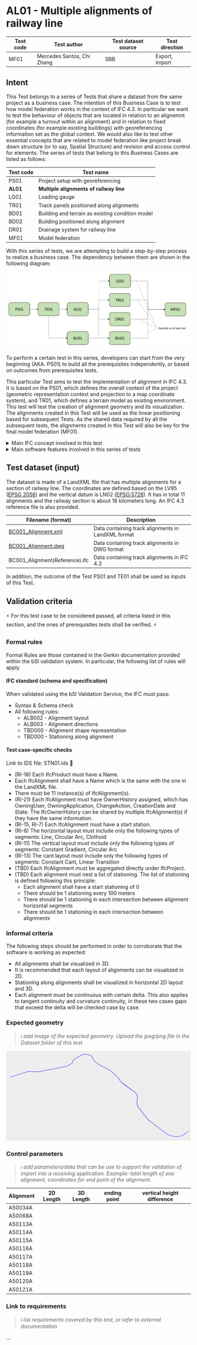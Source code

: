 # AL01 - Multiple alignments of railway line

| Test code | Test author     | Test dataset source | Test direction |
|-----------|-----------------|---------------------|----------------|
| MF01      | Mercedes Santos, Chi Zhang             | SBB                 | Export, Import         |



## Intent

This Test belongs to a series of Tests that share a dataset from the same project as a business case. 
The intention of this Business Case is to test how model federation works in the context of IFC 4.3. 
In particular we want to test the behaviour of objects that are located in relation to an alignemnt (for example a turnout within an alignment) and in relation to fixed coordinates (for example existing buildings) with georeferencing information set as the global context.
We would also like to test other essential concepts that are related to model federation like project break down structure (or to say, Spatial Structure) and revision and access control for elements.
The series of tests that belong to this Business Cases are listed as follows:

| Test code | Test name     | 
|-----------|-----------------|
| PS01      | Project setup with georeferencing |
| **AL01**  | **Multiple alignments of railway line** |
| LG01      | Loading gauge|
| TR01      | Track panels positioned along alignments |
| BD01      | Building and terrain as existing condition model |
| BD02      | Building positioned along alignment |
| DR01      | Drainage system for railway line |
| MF01      | Model federation|


With this series of tests, we are attempting to build a step-by-step process to realize a business case.
The dependency between them are shown in the following diagram:

![Alt text](Dataset/Test_case_dependency.PNG "Dependency between tests")

To perform a certain test in this series, developers can start from the very beginning (AKA. PS01) to build all the prerequisites independently, or based on outcomes from prerequisites tests.

This particular Test aims to test the implementation of alignment in IFC 4.3. It is based on the PS01, which defines the overall context of the project (geometric representation context and projection to a map coordinate system), and TR01, which defines a terrain model as existing environment. This test will test the creation of alignment geometry and its visualization. The alignments created in this Test will be used as the linear positioning based for subsequent Tests. As the shared data required by all the subsequent tests, the alignments created in this Test will also be key for the final model federation (MF01).

<details>
	<summary>Main IFC concept involved in this test</summary> 

The concept templates that are focused by this series of tests are listed as follows. Specific concept templates that are focused by this test are in Bold.

- [Project Global Positioning](https://ifc43-docs.standards.buildingsmart.org/IFC/RELEASE/IFC4x3/HTML/concepts/Project_Context/Project_Global_Positioning/content.html)
- [Alignment Layout](https://ifc43-docs.standards.buildingsmart.org/IFC/RELEASE/IFC4x3/HTML/concepts/Object_Composition/Nesting/Alignment_Layout/content.html)
- [Alignment Geometry](https://ifc43-docs.standards.buildingsmart.org/IFC/RELEASE/IFC4x3/HTML/concepts/Product_Shape/Product_Geometric_Representation/Alignment_Geometry/content.html)
- [Product Local Placement](https://ifc43-docs.standards.buildingsmart.org/IFC/RELEASE/IFC4x3/HTML/concepts/Product_Shape/Product_Placement/Product_Local_Placement/content.html)
- [Revision Control](https://ifc43-docs.standards.buildingsmart.org/IFC/RELEASE/IFC4x3/HTML/concepts/Object_Attributes/Revision_Control/content.html)
- [Software Identity](https://ifc43-docs.standards.buildingsmart.org/IFC/RELEASE/IFC4x3/HTML/concepts/Object_Attributes/Software_Identity/content.html)
docs.standards.buildingsmart.org/IFC/RELEASE/IFC4x3/HTML/concepts/Product_Shape/Product_Geometric_Representation/Clearance_Geometry/content.html)
- [Object Nesting](https://ifc43-docs.standards.buildingsmart.org/IFC/RELEASE/IFC4x3/HTML/concepts/Object_Composition/Nesting/Object_Nesting/content.html)

</details>
<details>
	<summary>Main software features involved in this series of tests</summary> 

- Alignment visualization
</details>


## Test dataset (input)

The dataset is made of a LandXML file that has multiple alignments for a section of railway line. The coordinates are defined based on the LV95 ([EPSG 2056](https://epsg.io/2056)) and the vertical datum is LN02 ([EPSG:5728](https://epsg.io/5728)). It has in total 11 alignments and the railway section is about 18 kilometers long. 
An IFC 4.3 reference file is also provided.



| Filename (format)         | Description                                                        |
|---------------------------|--------------------------------------------------------------------|
| [BC001_Alignment.xml](Dateset/BC001_Alignment.xml)    |    Data containing track alignments in LandXML format                                   |
| [BC001_Alignment.dwg](Dateset/BC001_Alignment.dwg)     |    Data containing track alignments in DWG format                                 |
| BC001_Alignment(Reference).ifc    |    Data containing track alignments in IFC 4.3                                  |

In addition, the outcome of the Test PS01 and TE01 shall be used as inputs of this Test.
## Validation criteria
⚡ For this test case to be considered passed, all criteria listed in this section, and the ones of prerequisites tests shall be verified. ⚡

### Formal rules
Formal Rules are those contained in the Gerkin documentation provided within the bSI validation system. In particular, the following list of rules will apply

#### IFC standard (schema and specification)
When validated using the bSI Validation Service, the IFC must pass:

- Syntax & Schema check
- All following rules:
  - ALB002 - Alignment layout 
  - ALB003 - Alignment directions
  - TBD000 - Alignment shape representation 
  - TBD000 - Stationing along alignment

#### Test case-specific checks

Link to IDS file: STN01.ids 🚧

- (RI-18) Each IfcProduct must have a Name.
- Each IfcAlignment shall have a Name which is the same with the one in the LandXML file.
- There must be 11 instance(s) of IfcAlignment(s).
- (RI-21) Each IfcAlignment must have OwnerHistory assigned, which has OwningUser, OwningApplication, ChangeAction, CreationDate and State. The IfcOwnerHistory can be shared by multiple IfcAlignment(s) if they have the same information.
- (RI-15, RI-7) Each IfcAlignment must have a start station.
- (RI-8) The horizontal layout must include only the following types of segments: Line, Circular Arc, Clothoid
- (RI-11) The vertical layout must include only the following types of segments: Constant Gradient, Circular Arc
- (RI-13) The cant layout must include only the following types of segments: Constant Cant, Linear Transition
- (TBD) Each IfcAlignment must be aggregated directly under IfcProject.
- (TBD) Each alignment must nest a list of stationing. The list of stationing is defined following this principle:
  - Each alignment shall have a start stationing of 0
  - There should be 1 stationing every 100 meters
  - There should be 1 stationing in each intersection between alignment horizontal segments
  - There should be 1 stationing in each intersection between alignments


### Informal criteria
The following steps should be performed in order to corroborate that the software is working as expected:

- All alignments shall be visualized in 3D.
- It is recommended that each layout of alignments can be visualized in 2D.
- Stationing along alignments shall be visualized in horizontal 2D layout and 3D.
- Each alignment must be continuous with certain delta. This also applies to tangent continuity and curvature continuity, in these two cases gaps that exceed the delta will be checked case by case.



### Expected geometry
>:information_source: *add image of the expected geometry. Upload the jpeg/png file in the Dataset folder of this test*

![Alt text](Dataset/Alignments_visualization.PNG "Visualization of alignments")

### Control parameters
>:information_source: *add parameters/data that can be use to support the validation of import into a receiving application. Example: total length of one alignment, coordinates for end point of the alignment.*

| Alignment        | 2D Length | 3D Length | ending point | vertical height difference |
|------------------|-----------|-----------|--------------|----------------------------|
|   A50034A        |           |           |              |                            |
|   A50068A        |           |           |              |                            |
|   A50113A        |           |           |              |                            |
|   A50114A        |           |           |              |                            |
|   A50115A        |           |           |              |                            |
|   A50116A        |           |           |              |                            |
|   A50117A        |           |           |              |                            |
|   A50118A        |           |           |              |                            |
|   A50119A        |           |           |              |                            |
|   A50120A        |           |           |              |                            |
|   A50121A        |           |           |              |                            |

### Link to requirements
>:information_source: *list requirements covered by this test, or refer to external documentation*

...
